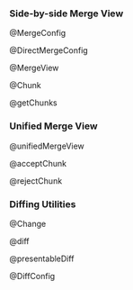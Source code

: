 ### Side-by-side Merge View

@MergeConfig

@DirectMergeConfig

@MergeView

@Chunk

@getChunks

### Unified Merge View

@unifiedMergeView

@acceptChunk

@rejectChunk

### Diffing Utilities

@Change

@diff

@presentableDiff

@DiffConfig
